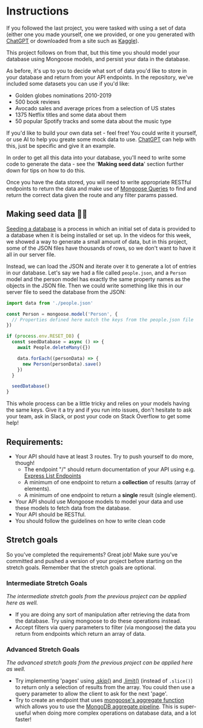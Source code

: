 # Instructions
If you followed the last project, you were tasked with using a set of data (either one you made yourself, one we provided, or one you generated with [ChatGPT](https://chat.openai.com/) or downloaded from a site such as [Kaggle](https://www.kaggle.com/datasets)).

This project follows on from that, but this time you should model your database using Mongoose models, and persist your data in the database.

As before, it's up to you to decide what sort of data you'd like to store in your database and return from your API endpoints. In the repository, we've included some datasets you can use if you'd like:

- Golden globes nominations 2010-2019
- 500 book reviews
- Avocado sales and average prices from a selection of US states
- 1375 Netflix titles and some data about them
- 50 popular Spotify tracks and some data about the music type

If you'd like to build your own data set - feel free! You could write it yourself, or use AI to help you greate some mock data to use. [ChatGPT](https://chat.openai.com/) can help with this, just be specific and give it an example.

In order to get all this data into your database, you'll need to write some code to generate the data - see the '**Making seed data**' section further down for tips on how to do this.

Once you have the data stored, you will need to write appropriate RESTful endpoints to return the data and make use of [Mongoose Queries](https://mongoosejs.com/docs/queries.html) to find and return the correct data given the route and any filter params passed.

## Making seed data 🧞‍♂️

[Seeding a database](https://en.wikipedia.org/wiki/Database_seeding) is a process in which an initial set of data is provided to a database when it is being installed or set up. In the videos for this week, we showed a way to generate a small amount of data, but in this project, some of the JSON files have thousands of rows, so we don't want to have it all in our server file.

Instead, we can load the JSON and iterate over it to generate a lot of entries in our database. Let's say we had a file called `people.json`, and a `Person` model and the person model has exactly the same property names as the objects in the JSON file. Then we could write something like this in our server file to seed the database from the JSON:

```jsx
import data from './people.json'

const Person = mongoose.model('Person', {
  // Properties defined here match the keys from the people.json file
})

if (process.env.RESET_DB) {
  const seedDatabase = async () => {
    await People.deleteMany({})

    data.forEach((personData) => {
      new Person(personData).save()
    })
  }

  seedDatabase()
}
```

This whole process can be a little tricky and relies on your models having the same keys. Give it a try and if you run into issues, don't hesitate to ask your team, ask in Slack, or post your code on Stack Overflow to get some help!

## Requirements:
- Your API should have at least 3 routes. Try to push yourself to do more, though!
  - The endpoint "/" should return documentation of your API using e.g. [Express List Endpoints](https://www.npmjs.com/package/express-list-endpoints)
  - A minimum of one endpoint to return a **collection** of results (array of elements).
  - A minimum of one endpoint to return a **single** result (single element).
- Your API should use Mongoose models to model your data and use these models to fetch data from the database.
- Your API should be RESTful.
- You should follow the guidelines on how to write clean code


## Stretch goals
So you’ve completed the requirements? Great job! Make sure you've committed and pushed a version of your project before starting on the stretch goals. Remember that the stretch goals are optional.

### Intermediate Stretch Goals
_The intermediate stretch goals from the previous project can be applied here as well._
- If you are doing any sort of manipulation after retrieving the data from the database. Try using mongoose to do these operations instead.
- Accept filters via query parameters to filter (via mongoose) the data you return from endpoints which return an array of data.

### Advanced Stretch Goals
_The advanced stretch goals from the previous project can be applied here as well._
- Try implementing 'pages' using [.skip()](https://mongoosejs.com/docs/api.html#query_Query-skip) and [.limit()](https://mongoosejs.com/docs/api.html#query_Query-limit) (instead of `.slice()`) to return only a selection of results from the array. You could then use a query parameter to allow the client to ask for the next 'page'.
- Try to create an endpoint that uses [mongoose's aggregate function](https://mongoosejs.com/docs/api/aggregate.html#aggregate_Aggregate) which allows you to use the [MongoDB aggregate pipeline](https://docs.mongodb.com/manual/core/aggregation-pipeline/). This is super-useful when doing more complex operations on database data, and a lot faster!
